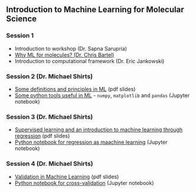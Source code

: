 ## Introduction to Machine Learning for Molecular Science

### Session 1
* Introduction to workshop (Dr. Sapna Sarupria)
* [Why ML for molecules? (Dr. Chris Bartel)](230710_bartel_ML-intro_after.pdf)
* Introduction to computational framework (Dr. Eric Jankowski)

### Session 2 (Dr. Michael Shirts)
* [Some definitions and principles in ML](Session2_Definitions.pdf) (pdf slides)
* [Some python tools useful in ML](Some_Python_Tools.ipynb) - `numpy`, `matplotlib` and `pandas` (Jupyter notebook)

### Session 3 (Dr. Michael Shirts)
* [Supervised learning and an introduction to machine learning through regression](Session3_4_Regression.pdf) (pdf slides)
* [Python notebook for regression as maachine learning](Regression_As_ML.ipynb) (Jupyter notebook)
  
### Session 4 (Dr. Michael Shirts)
* [Validation in Machine Learning](Session4_Validation.pdf) (pdf slides)
* [Python notebook for cross-validation](Validation.ipynb) (Jupyter notebook)
